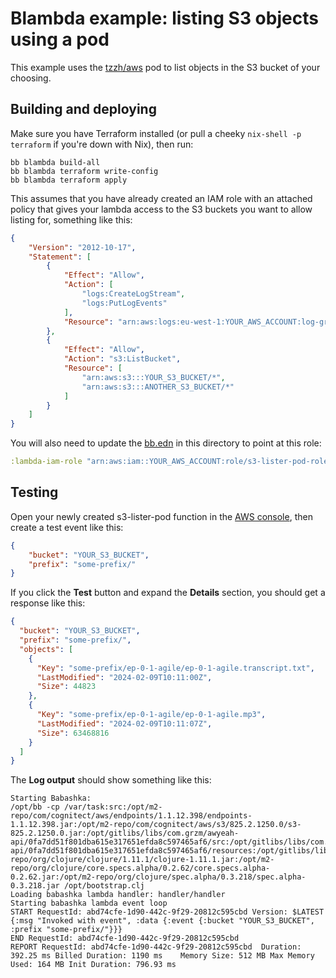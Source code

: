 # Blambda example: listing S3 objects using a pod

This example uses the [tzzh/aws](https://github.com/tzzh/pod-tzzh-aws) pod to
list objects in the S3 bucket of your choosing.

## Building and deploying

Make sure you have Terraform installed (or pull a cheeky `nix-shell -p
terraform` if you're down with Nix), then run:

``` text
bb blambda build-all
bb blambda terraform write-config
bb blambda terraform apply
```

This assumes that you have already created an IAM role with an attached policy
that gives your lambda access to the S3 buckets you want to allow listing for,
something like this:

``` json
{
    "Version": "2012-10-17",
    "Statement": [
        {
            "Effect": "Allow",
            "Action": [
                "logs:CreateLogStream",
                "logs:PutLogEvents"
            ],
            "Resource": "arn:aws:logs:eu-west-1:YOUR_AWS_ACCOUNT:log-group:/aws/lambda/s3-lister-pod:*"
        },
        {
            "Effect": "Allow",
            "Action": "s3:ListBucket",
            "Resource": [
                "arn:aws:s3:::YOUR_S3_BUCKET/*",
                "arn:aws:s3:::ANOTHER_S3_BUCKET/*"
            ]
        }
    ]
}
```

You will also need to update the [bb.edn](bb.edn) in this directory to point at
this role:

``` clojure
:lambda-iam-role "arn:aws:iam::YOUR_AWS_ACCOUNT:role/s3-lister-pod-role"
```

## Testing

Open your newly created s3-lister-pod function in the [AWS
console](https://eu-west-1.console.aws.amazon.com/lambda/home?region=eu-west-1#/functions/s3-lister-pod?tab=testing),
then create a test event like this:

``` json
{
    "bucket": "YOUR_S3_BUCKET",
    "prefix": "some-prefix/"
}
```

If you click the **Test** button and expand the **Details** section, you should
get a response like this:

``` json
{
  "bucket": "YOUR_S3_BUCKET",
  "prefix": "some-prefix/",
  "objects": [
    {
      "Key": "some-prefix/ep-0-1-agile/ep-0-1-agile.transcript.txt",
      "LastModified": "2024-02-09T10:11:00Z",
      "Size": 44823
    },
    {
      "Key": "some-prefix/ep-0-1-agile/ep-0-1-agile.mp3",
      "LastModified": "2024-02-09T10:11:07Z",
      "Size": 63468816
    }
  ]
}
```

The **Log output** should show something like this:

``` text
Starting Babashka:
/opt/bb -cp /var/task:src:/opt/m2-repo/com/cognitect/aws/endpoints/1.1.12.398/endpoints-1.1.12.398.jar:/opt/m2-repo/com/cognitect/aws/s3/825.2.1250.0/s3-825.2.1250.0.jar:/opt/gitlibs/libs/com.grzm/awyeah-api/0fa7dd51f801dba615e317651efda8c597465af6/src:/opt/gitlibs/libs/com.grzm/awyeah-api/0fa7dd51f801dba615e317651efda8c597465af6/resources:/opt/gitlibs/libs/org.babashka/spec.alpha/433b0778e2c32f4bb5d0b48e5a33520bee28b906/src/main/java:/opt/gitlibs/libs/org.babashka/spec.alpha/433b0778e2c32f4bb5d0b48e5a33520bee28b906/src/main/clojure:/opt/gitlibs/libs/org.babashka/spec.alpha/433b0778e2c32f4bb5d0b48e5a33520bee28b906/src/main/resources:/opt/m2-repo/org/clojure/clojure/1.11.1/clojure-1.11.1.jar:/opt/m2-repo/org/clojure/core.specs.alpha/0.2.62/core.specs.alpha-0.2.62.jar:/opt/m2-repo/org/clojure/spec.alpha/0.3.218/spec.alpha-0.3.218.jar /opt/bootstrap.clj
Loading babashka lambda handler: handler/handler
Starting babashka lambda event loop
START RequestId: abd74cfe-1d90-442c-9f29-20812c595cbd Version: $LATEST
{:msg "Invoked with event", :data {:event {:bucket "YOUR_S3_BUCKET", :prefix "some-prefix/"}}}
END RequestId: abd74cfe-1d90-442c-9f29-20812c595cbd
REPORT RequestId: abd74cfe-1d90-442c-9f29-20812c595cbd	Duration: 392.25 ms	Billed Duration: 1190 ms	Memory Size: 512 MB	Max Memory Used: 164 MB	Init Duration: 796.93 ms
```
